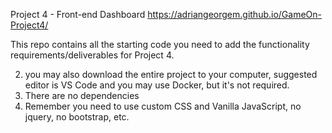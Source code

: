 Project 4 - Front-end Dashboard
https://adriangeorgem.github.io/GameOn-Project4/


This repo contains all the starting code you need to add the functionality requirements/deliverables for Project 4.


2. you may also download the entire project to your computer, suggested editor is VS Code and you may use Docker, but it's not required.
3. There are no dependencies
4. Remember you need to use custom CSS and Vanilla JavaScript, no jquery, no bootstrap, etc.
